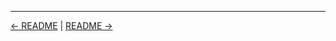 

<!-- FooterStart -->
---
[← README](../01_08_install_uninstall_plugins/README.md) | [README →](../01_10_challenge_set_up_a_jenkins_server_on_windows/README.md)
<!-- FooterEnd -->
